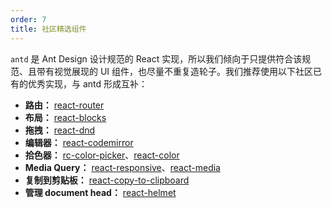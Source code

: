 ```yaml
---
order: 7
title: 社区精选组件
---
```


`antd` 是 Ant Design 设计规范的 React 实现，所以我们倾向于只提供符合该规范、且带有视觉展现的 UI 组件，也尽量不重复造轮子。我们推荐使用以下社区已有的优秀实现，与 antd 形成互补：

* **路由：** [react-router](https://github.com/ReactTraining/react-router)
* **布局：** [react-blocks](http://whoisandie.github.io/react-blocks/)
* **拖拽：** [react-dnd](https://github.com/gaearon/react-dnd)
* **编辑器：** [react-codemirror](https://github.com/JedWatson/react-codemirror)
* **拾色器：** [rc-color-picker](https://github.com/react-component/color-picker)、[react-color](http://casesandberg.github.io/react-color/)
* **Media Query：** [react-responsive](https://github.com/contra/react-responsive)、[react-media](https://github.com/ReactTraining/react-media)
* **复制到剪贴板：** [react-copy-to-clipboard](https://github.com/nkbt/react-copy-to-clipboard)
* **管理 document head：** [react-helmet](https://github.com/nfl/react-helmet)
